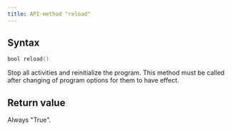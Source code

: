 ```yaml
---
title: API-method "reload"
---
```

## Syntax
```swift
bool reload()
```

Stop all activities and reinitialize the program. This method must be called after changing of program options for them to have effect.

## Return value
Always "True".
